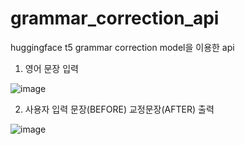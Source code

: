 # grammar_correction_api
huggingface t5 grammar correction model을 이용한 api 

1. 영어 문장 입력

![image](https://github.com/jinhyukbae/grammar_correction_api/assets/115385678/c7e148ef-a144-4d92-832b-f76d9cb15d14)

2. 사용자 입력 문장(BEFORE) 교정문장(AFTER) 출력

![image](https://github.com/jinhyukbae/grammar_correction_api/assets/115385678/75aa6ef4-1bf7-4896-a155-60dcb8183260)
